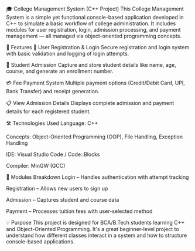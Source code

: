 🎓 College Management System (C++ Project)
This College Management System is a simple yet functional console-based application developed in C++ to simulate a basic workflow of college administration. It includes modules for user registration, login, admission processing, and payment management — all managed via object-oriented programming concepts.

🚀 Features
🔐 User Registration & Login
Secure registration and login system with basic validation and logging of login attempts.

📝 Student Admission
Capture and store student details like name, age, course, and generate an enrollment number.

💳 Fee Payment System
Multiple payment options (Credit/Debit Card, UPI, Bank Transfer) and receipt generation.

📋 View Admission Details
Displays complete admission and payment details for each registered student.

🛠️ Technologies Used
Language: C++

Concepts: Object-Oriented Programming (OOP), File Handling, Exception Handling

IDE: Visual Studio Code / Code::Blocks

Compiler: MinGW (GCC)

📂 Modules Breakdown
Login – Handles authentication with attempt tracking

Registration – Allows new users to sign up

Admission – Captures student and course data

Payment – Processes tuition fees with user-selected method

💡 Purpose
This project is designed for BCA/B.Tech students learning C++ and Object-Oriented Programming. It's a great beginner-level project to understand how different classes interact in a system and how to structure console-based applications.
